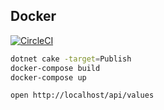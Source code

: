 ## Docker

[![CircleCI](https://circleci.com/gh/wk-j/circle-docker.svg?style=svg)](https://circleci.com/gh/wk-j/circle-docker)

```bash
dotnet cake -target=Publish
docker-compose build
docker-compose up

open http://localhost/api/values
```